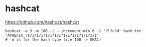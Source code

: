 # hashcat
https://github.com/hashcat/hashcat
```
hashcat -a 3 -m 100 -i --increment-min 6 -1 '?l?u?d' hash.txt  'APREFIX_?1?1?1?1?1?1?1?1?1?1?1?1?1?1?1?1'
# -m is for the hash type (i.e 100 -> SHA1)
```

